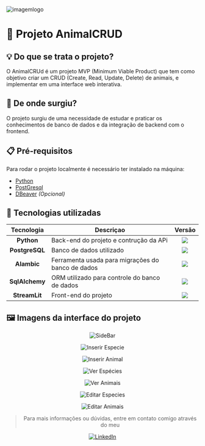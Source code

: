 ![imagemlogo](https://github.com/LucasGdBS/AnimalCRUD/assets/114539692/93fd65db-e77d-41ad-9f19-40b2f4f59543)

# 🦒 Projeto AnimalCRUD

## 💡 Do que se trata o projeto?
O AnimalCRUd é um projeto MVP (Minimum Viable Product) que tem como objetivo criar um CRUD (Create, Read, Update, Delete)
de animais, e implementar em uma interface web interativa.

## 🌱 De onde surgiu?
O projeto surgiu de uma necessidade de estudar e praticar os conhecimentos de banco de dados e da integração de backend com o frontend.

## 📋 Pré-requisitos
Para rodar o projeto localmente é necessário ter instalado na máquina:
- [Python](https://www.python.org/downloads/)
- [PostGresql](https://www.postgresql.org/download/)
- [DBeaver](https://dbeaver.io/download/) _(Opcional)_

## 🚀 Tecnologias utilizadas

<div align="center">

| Tecnologia | Descriçao | Versão |
|:---:|---------|:-----------:|
|  **Python**  |Back-end do projeto e contrução da APi| <img src="https://img.shields.io/badge/3.11.2-black" /> |
|  **PostgreSQL**  |Banco de dados utilizado|    <img src="https://img.shields.io/badge/15.3-black" /> |
|  **Alambic**  | Ferramenta usada para migrações do banco de dados |    <img src="https://img.shields.io/badge/1.13.0-black" /> |
|  **SqlAlchemy**  | ORM utilizado para controle do banco de dados |    <img src="https://img.shields.io/badge/2.0.23-black" /> |
| **StreamLit** | Front-end do projeto | <img src="https://img.shields.io/badge/1.29.0-black" /> |

</div>

## 🖼️ Imagens da interface do projeto

<div justify-content="center" align="center" display="flex">

![SideBar](https://github.com/LucasGdBS/AnimalCRUD/assets/114539692/3a098266-2fc3-4614-ab28-b483acc85c26)

![Inserir Especie](https://github.com/LucasGdBS/AnimalCRUD/assets/114539692/bd9085c2-00c0-4d9d-b63b-bdb272b54ccc)

![Inserir Animal](https://github.com/LucasGdBS/AnimalCRUD/assets/114539692/f7e4037d-04ac-49d8-8eaa-3a3b8226a875)

![Ver Espécies](https://github.com/LucasGdBS/AnimalCRUD/assets/114539692/04a589a3-ec01-4b48-9815-7315405b671c)

![Ver Animais](https://github.com/LucasGdBS/AnimalCRUD/assets/114539692/4076053b-782c-40d3-86f4-4ace27f39e4b)

![Editar Especies](https://github.com/LucasGdBS/AnimalCRUD/assets/114539692/801ad219-3978-45ab-bcf4-f4649dfb9fb3)

![Editar Animais](https://github.com/LucasGdBS/AnimalCRUD/assets/114539692/6ab71189-6d35-4b2a-a486-aeb8edf0c4e0)

</div>


<div align="center">

> Para mais informações ou dúvidas, entre em contato comigo através do meu

[![LinkedIn](https://img.shields.io/badge/linkedin-%230077B5.svg?style=for-the-badge&logo=linkedin&logoColor=white)](https://www.linkedin.com/in/lucasgdbs/)

</div>

